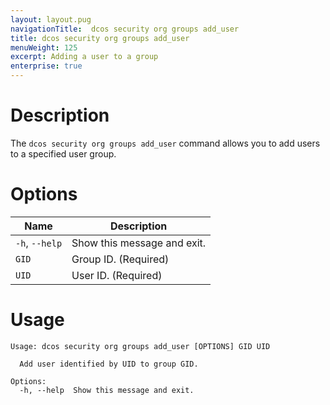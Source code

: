 ```yaml
---
layout: layout.pug
navigationTitle:  dcos security org groups add_user
title: dcos security org groups add_user
menuWeight: 125
excerpt: Adding a user to a group
enterprise: true
---
```

# Description

The `dcos security org groups add_user` command allows you to add users to a specified user group.

# Options

| Name |  Description |
|---------|-------------|
|  `-h`, `--help` |  Show this message and exit.|
| `GID` | Group ID. (Required)|
| `UID` | User ID. (Required)|


# Usage

```
Usage: dcos security org groups add_user [OPTIONS] GID UID

  Add user identified by UID to group GID.

Options:
  -h, --help  Show this message and exit.
```
